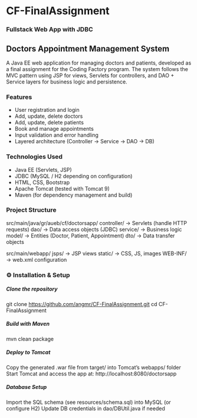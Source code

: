 # CF-FinalAssignment
### Fullstack Web App with JDBC

## Doctors Appointment Management System

A Java EE web application for managing doctors and patients, developed as a final assignment for the Coding Factory program.
The system follows the MVC pattern using JSP for views, Servlets for controllers, and DAO + Service layers for business logic and persistence.

### Features
- User registration and login
- Add, update, delete doctors
- Add, update, delete patients
- Book and manage appointments
- Input validation and error handling
- Layered architecture (Controller → Service → DAO → DB)

### Technologies Used
- Java EE (Servlets, JSP)
- JDBC (MySQL / H2 depending on configuration)
- HTML, CSS, Bootstrap
- Apache Tomcat (tested with Tomcat 9)
- Maven (for dependency management and build)

### Project Structure
src/main/java/gr/aueb/cf/doctorsapp/
    controller/   → Servlets (handle HTTP requests)
    dao/          → Data access objects (JDBC)
    service/      → Business logic
    model/        → Entities (Doctor, Patient, Appointment)
    dto/          → Data transfer objects

src/main/webapp/
    jsps/         → JSP views
    static/       → CSS, JS, images
    WEB-INF/      → web.xml configuration

    
### ⚙️ Installation & Setup

##### Clone the repository
git clone https://github.com/angmr/CF-FinalAssignment.git
cd CF-FinalAssignment

##### Build with Maven
mvn clean package

##### Deploy to Tomcat
Copy the generated .war file from target/ into Tomcat’s webapps/ folder
Start Tomcat and access the app at: http://localhost:8080/doctorsapp

##### Database Setup
Import the SQL schema (see resources/schema.sql) into MySQL (or configure H2)
Update DB credentials in dao/DBUtil.java if needed
